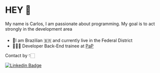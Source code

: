 # HEY :wave: 

My name is Carlos, I am passionate about programming. My goal is to act strongly in the development area

####

- 📍I am Brazilian 🇧🇷 and currently live in the Federal District 
- 🧑🏻‍💻 Developer Back-End trainee at [PaP](https://www.papmob.com/)

Contact by 👇🏻

[![Linkedin Badge](https://img.shields.io/badge/-Carlos%20Araujo-6633cc?style=flat-square&logo=Linkedin&logoColor=white&link=https://www.linkedin.com/in/marcus-holanda-878b011b7/)](https://www.linkedin.com/in/carlos-ara%C3%BAjo-3b58271a1/) 

<!--
**carlossh8/carlossh8** is a ✨ _special_ ✨ repository because its `README.md` (this file) appears on your GitHub profile.

Here are some ideas to get you started:

- 🔭 I’m currently working on ...
- 🌱 I’m currently learning ...
- 👯 I’m looking to collaborate on ...
- 🤔 I’m looking for help with ...
- 💬 Ask me about ...
- 📫 How to reach me: ...
- 😄 Pronouns: ...
- ⚡ Fun fact: ...
-->
